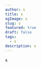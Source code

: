 ```yaml
---
author: s
title: s
ogImage: s
slug: s
featured: true
draft: false
tags:
  - s
description: s
---
```

s
